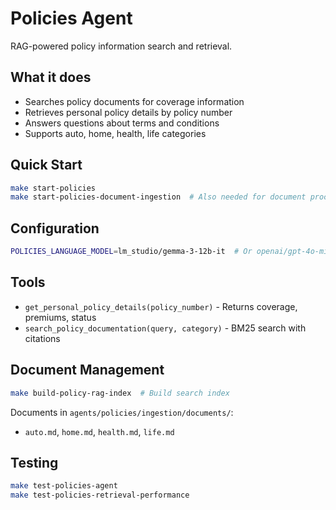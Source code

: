 # Policies Agent

RAG-powered policy information search and retrieval.

## What it does
- Searches policy documents for coverage information
- Retrieves personal policy details by policy number
- Answers questions about terms and conditions
- Supports auto, home, health, life categories

## Quick Start
```bash
make start-policies
make start-policies-document-ingestion  # Also needed for document processing
```

## Configuration
```bash
POLICIES_LANGUAGE_MODEL=lm_studio/gemma-3-12b-it  # Or openai/gpt-4o-mini
```

## Tools
- `get_personal_policy_details(policy_number)` - Returns coverage, premiums, status
- `search_policy_documentation(query, category)` - BM25 search with citations

## Document Management
```bash
make build-policy-rag-index  # Build search index
```

Documents in `agents/policies/ingestion/documents/`:
- `auto.md`, `home.md`, `health.md`, `life.md`

## Testing
```bash
make test-policies-agent
make test-policies-retrieval-performance
```